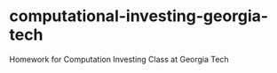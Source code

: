 computational-investing-georgia-tech
====================================

Homework for Computation Investing Class at Georgia Tech
